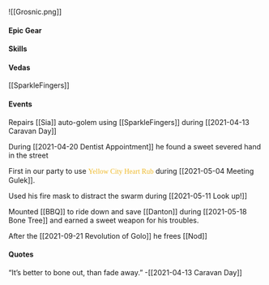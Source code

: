![[Grosnic.png]]

#### Epic Gear

#### Skills

#### Vedas

[[SparkleFingers]] 

#### Events

Repairs [[Sia]] auto-golem using [[SparkleFingers]] during [[2021-04-13 Caravan Day]]

During [[2021-04-20 Dentist Appointment]] he found a sweet severed hand in the street 

First in our party to use <span style="font-family: 'Brush Script MT'; color: rgb(239,186,44);">Yellow City Heart Rub</span> during [[2021-05-04 Meeting Gulek]]. 

Used his fire mask to distract the swarm during [[2021-05-11 Look up!]]

Mounted [[BBQ]] to ride down and save [[Danton]] during [[2021-05-18 Bone Tree]] and earned a sweet weapon for his troubles.

After the [[2021-09-21 Revolution of Golo]] he frees [[Nod]]

#### Quotes 

“It’s better to bone out, than fade away.” -[[2021-04-13 Caravan Day]]